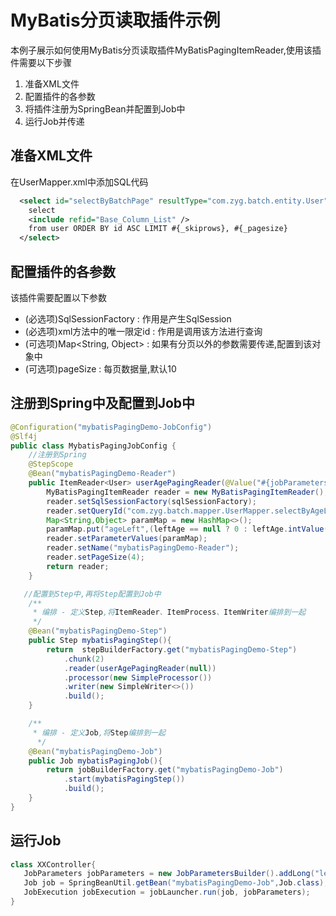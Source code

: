 # MyBatis分页读取插件示例
本例子展示如何使用MyBatis分页读取插件MyBatisPagingItemReader,使用该插件需要以下步骤
1. 准备XML文件
2. 配置插件的各参数
3. 将插件注册为SpringBean并配置到Job中
4. 运行Job并传递
## 准备XML文件
在UserMapper.xml中添加SQL代码
```xml
  <select id="selectByBatchPage" resultType="com.zyg.batch.entity.User">
    select
    <include refid="Base_Column_List" />
    from user ORDER BY id ASC LIMIT #{_skiprows}, #{_pagesize}
  </select>
```

## 配置插件的各参数
该插件需要配置以下参数
* (必选项)SqlSessionFactory : 作用是产生SqlSession
* (必选项)xml方法中的唯一限定id : 作用是调用该方法进行查询
* (可选项)Map<String, Object> : 如果有分页以外的参数需要传递,配置到该对象中
* (可选项)pageSize : 每页数据量,默认10

## 注册到Spring中及配置到Job中
```java
@Configuration("mybatisPagingDemo-JobConfig")
@Slf4j
public class MybatisPagingJobConfig {
    //注册到Spring
    @StepScope
    @Bean("mybatisPagingDemo-Reader")
    public ItemReader<User> userAgePagingReader(@Value("#{jobParameters[leftAge]}")Long leftAge){
        MyBatisPagingItemReader reader = new MyBatisPagingItemReader();
        reader.setSqlSessionFactory(sqlSessionFactory);
        reader.setQueryId("com.zyg.batch.mapper.UserMapper.selectByAgeLeft");
        Map<String,Object> paramMap = new HashMap<>();
        paramMap.put("ageLeft",(leftAge == null ? 0 : leftAge.intValue()));
        reader.setParameterValues(paramMap);
        reader.setName("mybatisPagingDemo-Reader");
        reader.setPageSize(4);
        return reader;
    }

   //配置到Step中,再将Step配置到Job中
    /**
     * 编排 - 定义Step,将ItemReader、ItemProcess、ItemWriter编排到一起
     */
    @Bean("mybatisPagingDemo-Step")
    public Step mybatisPagingStep(){
        return  stepBuilderFactory.get("mybatisPagingDemo-Step")
            .chunk(2)
            .reader(userAgePagingReader(null))
            .processor(new SimpleProcessor())
            .writer(new SimpleWriter<>())
            .build();
    }

    /**
     * 编排 - 定义Job,将Step编排到一起
      */
    @Bean("mybatisPagingDemo-Job")
    public Job mybatisPagingJob(){
        return jobBuilderFactory.get("mybatisPagingDemo-Job")
            .start(mybatisPagingStep())
            .build();
    }
}
```

## 运行Job
```java
class XXController{
   JobParameters jobParameters = new JobParametersBuilder().addLong("leftAge", 12L).toJobParameters();
   Job job = SpringBeanUtil.getBean("mybatisPagingDemo-Job",Job.class);
   JobExecution jobExecution = jobLauncher.run(job, jobParameters);
}
```

